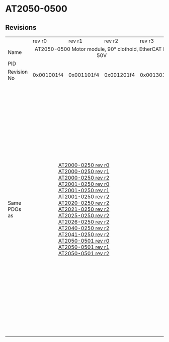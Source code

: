 # AT2050-0500

## Revisions
<table>
<tr>
<td></td>
<td>rev r0</td>
<td>rev r1</td>
<td>rev r2</td>
<td>rev r3</td>
<td>rev r4</td>
<td>rev r5</td>
<td>rev r6</td>
<td>rev r7</td>
<td>rev r8</td>
</tr>
<tr>
<td>Name</td>
<td colspan=4 align="center">AT2050-0500 Motor module, 90° clothoid, EtherCAT In, 50V</td>
<td colspan=5 align="center">AT2050-0500 Motor module, 90° clothoid, EtherCAT In, 48V</td>
</tr>
<tr>
<td>PID</td>
<td colspan=9 align="center">0x08025012</td>
</tr>
<tr>
<td>Revision No</td>
<td>0x001001f4</td>
<td>0x001101f4</td>
<td>0x001201f4</td>
<td>0x001301f4</td>
<td>0x001401f4</td>
<td>0x001501f4</td>
<td>0x001601f4</td>
<td>0x001701f4</td>
<td>0x001801f4</td>
</tr>
<tr>
<td>Same PDOs as</td>
<td colspan=3 align="center"><a href="AT2000-0250.md">AT2000-0250 rev r0</a><br/><a href="AT2000-0250.md">AT2000-0250 rev r1</a><br/><a href="AT2000-0250.md">AT2000-0250 rev r2</a><br/><a href="AT2001-0250.md">AT2001-0250 rev r0</a><br/><a href="AT2001-0250.md">AT2001-0250 rev r1</a><br/><a href="AT2001-0250.md">AT2001-0250 rev r2</a><br/><a href="AT2020-0250.md">AT2020-0250 rev r2</a><br/><a href="AT2021-0250.md">AT2021-0250 rev r2</a><br/><a href="AT2025-0250.md">AT2025-0250 rev r2</a><br/><a href="AT2026-0250.md">AT2026-0250 rev r2</a><br/><a href="AT2040-0250.md">AT2040-0250 rev r2</a><br/><a href="AT2041-0250.md">AT2041-0250 rev r2</a><br/><a href="AT2050-0501.md">AT2050-0501 rev r0</a><br/><a href="AT2050-0501.md">AT2050-0501 rev r1</a><br/><a href="AT2050-0501.md">AT2050-0501 rev r2</a></td>
<td colspan=4 align="center"><a href="AT2000-0250.md">AT2000-0250 rev r3</a><br/><a href="AT2000-0250.md">AT2000-0250 rev r4</a><br/><a href="AT2000-0250.md">AT2000-0250 rev r5</a><br/><a href="AT2000-0250.md">AT2000-0250 rev r6</a><br/><a href="AT2001-0250.md">AT2001-0250 rev r3</a><br/><a href="AT2001-0250.md">AT2001-0250 rev r4</a><br/><a href="AT2001-0250.md">AT2001-0250 rev r5</a><br/><a href="AT2001-0250.md">AT2001-0250 rev r6</a><br/><a href="AT2002-0249.md">AT2002-0249 rev r5</a><br/><a href="AT2002-0249.md">AT2002-0249 rev r6</a><br/><a href="AT2020-0250.md">AT2020-0250 rev r3</a><br/><a href="AT2020-0250.md">AT2020-0250 rev r4</a><br/><a href="AT2020-0250.md">AT2020-0250 rev r5</a><br/><a href="AT2020-0250.md">AT2020-0250 rev r6</a><br/><a href="AT2021-0250.md">AT2021-0250 rev r3</a><br/><a href="AT2021-0250.md">AT2021-0250 rev r4</a><br/><a href="AT2021-0250.md">AT2021-0250 rev r5</a><br/><a href="AT2021-0250.md">AT2021-0250 rev r6</a><br/><a href="AT2025-0250.md">AT2025-0250 rev r3</a><br/><a href="AT2025-0250.md">AT2025-0250 rev r4</a><br/><a href="AT2025-0250.md">AT2025-0250 rev r5</a><br/><a href="AT2025-0250.md">AT2025-0250 rev r6</a><br/><a href="AT2026-0250.md">AT2026-0250 rev r3</a><br/><a href="AT2026-0250.md">AT2026-0250 rev r4</a><br/><a href="AT2026-0250.md">AT2026-0250 rev r5</a><br/><a href="AT2026-0250.md">AT2026-0250 rev r6</a><br/><a href="AT2040-0250.md">AT2040-0250 rev r3</a><br/><a href="AT2040-0250.md">AT2040-0250 rev r4</a><br/><a href="AT2040-0250.md">AT2040-0250 rev r5</a><br/><a href="AT2040-0250.md">AT2040-0250 rev r6</a><br/><a href="AT2041-0250.md">AT2041-0250 rev r3</a><br/><a href="AT2041-0250.md">AT2041-0250 rev r4</a><br/><a href="AT2041-0250.md">AT2041-0250 rev r5</a><br/><a href="AT2041-0250.md">AT2041-0250 rev r6</a><br/><a href="AT2050-0501.md">AT2050-0501 rev r3</a><br/><a href="AT2050-0501.md">AT2050-0501 rev r4</a><br/><a href="AT2050-0501.md">AT2050-0501 rev r5</a><br/><a href="AT2050-0501.md">AT2050-0501 rev r6</a></td>
<td colspan=2 align="center"><a href="AT2000-0233.md">AT2000-0233 rev r6</a><br/><a href="AT2000-0233.md">AT2000-0233 rev r7</a><br/><a href="AT2000-0233.md">AT2000-0233 rev r8</a><br/><a href="AT2000-0249.md">AT2000-0249 rev r8</a><br/><a href="AT2000-0250.md">AT2000-0250 rev r7</a><br/><a href="AT2000-0250.md">AT2000-0250 rev r8</a><br/><a href="AT2001-0250.md">AT2001-0250 rev r7</a><br/><a href="AT2001-0250.md">AT2001-0250 rev r8</a><br/><a href="AT2002-0249.md">AT2002-0249 rev r7</a><br/><a href="AT2002-0249.md">AT2002-0249 rev r8</a><br/><a href="AT2002-0250.md">AT2002-0250 rev r6</a><br/><a href="AT2002-0250.md">AT2002-0250 rev r7</a><br/><a href="AT2002-0250.md">AT2002-0250 rev r8</a><br/><a href="AT2020-0250.md">AT2020-0250 rev r7</a><br/><a href="AT2020-0250.md">AT2020-0250 rev r8</a><br/><a href="AT2021-0250.md">AT2021-0250 rev r7</a><br/><a href="AT2021-0250.md">AT2021-0250 rev r8</a><br/><a href="AT2025-0250.md">AT2025-0250 rev r7</a><br/><a href="AT2025-0250.md">AT2025-0250 rev r8</a><br/><a href="AT2026-0250.md">AT2026-0250 rev r7</a><br/><a href="AT2026-0250.md">AT2026-0250 rev r8</a><br/><a href="AT2040-0250.md">AT2040-0250 rev r7</a><br/><a href="AT2040-0250.md">AT2040-0250 rev r8</a><br/><a href="AT2041-0250.md">AT2041-0250 rev r7</a><br/><a href="AT2041-0250.md">AT2041-0250 rev r8</a><br/><a href="AT2042-0250.md">AT2042-0250 rev r8</a><br/><a href="AT2050-0501.md">AT2050-0501 rev r7</a><br/><a href="AT2050-0501.md">AT2050-0501 rev r8</a><br/><a href="ATH2000-0250.md">ATH2000-0250 rev r6</a><br/><a href="ATH2000-0250.md">ATH2000-0250 rev r7</a><br/><a href="ATH2000-0250.md">ATH2000-0250 rev r8</a><br/><a href="ATH2040-0250.md">ATH2040-0250 rev r6</a><br/><a href="ATH2040-0250.md">ATH2040-0250 rev r7</a><br/><a href="ATH2040-0250.md">ATH2040-0250 rev r8</a><br/><a href="ATH2050-0500.md">ATH2050-0500 rev r6</a><br/><a href="ATH2050-0500.md">ATH2050-0500 rev r7</a><br/><a href="ATH2050-0500.md">ATH2050-0500 rev r8</a><br/><a href="ATH2050-0501.md">ATH2050-0501 rev r6</a><br/><a href="ATH2050-0501.md">ATH2050-0501 rev r7</a><br/><a href="ATH2050-0501.md">ATH2050-0501 rev r8</a></td>
</tr>
</table>
